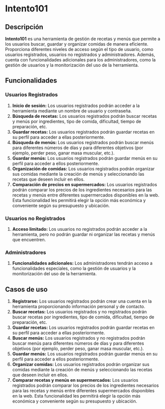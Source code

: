 # Intento101

## Descripción

**Intento101** es una herramienta de gestión de recetas y menús que permite a los usuarios buscar, guardar y organizar comidas de manera eficiente. Proporciona diferentes niveles de acceso según el tipo de usuario, como usuarios registrados, usuarios no registrados y administradores. Además, cuenta con funcionalidades adicionales para los administradores, como la gestión de usuarios y la monitorización del uso de la herramienta.

## Funcionalidades

### Usuarios Registrados

1. **Inicio de sesión:** Los usuarios registrados podrán acceder a la herramienta mediante un nombre de usuario y contraseña.
2. **Búsqueda de recetas:** Los usuarios registrados podrán buscar recetas y menús por ingredientes, tipo de comida, dificultad, tiempo de preparación, etc.
3. **Guardar recetas:** Los usuarios registrados podrán guardar recetas en su perfil para acceder a ellas posteriormente.
4. **Búsqueda de menús:** Los usuarios registrados podrán buscar menús para diferentes números de días y para diferentes objetivos (por ejemplo, perder peso, ganar masa muscular, etc.).
5. **Guardar menús:** Los usuarios registrados podrán guardar menús en su perfil para acceder a ellos posteriormente.
6. **Organización de comidas:** Los usuarios registrados podrán organizar sus comidas mediante la creación de menús y seleccionando las recetas que deseen incluir en ellos.
7. **Comparación de precios en supermercados:** Los usuarios registrados podrán comparar los precios de los ingredientes necesarios para las recetas y menús entre diferentes supermercados disponibles en la web. Esta funcionalidad les permitirá elegir la opción más económica y conveniente según su presupuesto y ubicación.

### Usuarios no Registrados

1. **Acceso limitado:** Los usuarios no registrados podrán acceder a la herramienta, pero no podrán guardar ni organizar las recetas y menús que encuentren.

### Administradores

1. **Funcionalidades adicionales:** Los administradores tendrán acceso a funcionalidades especiales, como la gestión de usuarios y la monitorización del uso de la herramienta.

## Casos de uso

1. **Registrarse:** Los usuarios registrados podrán crear una cuenta en la herramienta proporcionando información personal y de contacto.
2. **Buscar recetas:** Los usuarios registrados y no registrados podrán buscar recetas por ingredientes, tipo de comida, dificultad, tiempo de preparación, etc.
3. **Guardar recetas:** Los usuarios registrados podrán guardar recetas en su perfil para acceder a ellas posteriormente.
4. **Buscar menús:** Los usuarios registrados y no registrados podrán buscar menús para diferentes números de días y para diferentes objetivos (por ejemplo, perder peso, ganar masa muscular, etc.).
5. **Guardar menús:** Los usuarios registrados podrán guardar menús en su perfil para acceder a ellos posteriormente.
6. **Organizar comidas:** Los usuarios registrados podrán organizar sus comidas mediante la creación de menús y seleccionando las recetas que deseen incluir en ellos.
7. **Comparar recetas y menús en supermercados:** Los usuarios registrados podrán comparar los precios de los ingredientes necesarios para las recetas y menús entre diferentes supermercados disponibles en la web. Esta funcionalidad les permitirá elegir la opción más económica y conveniente según su presupuesto y ubicación.

